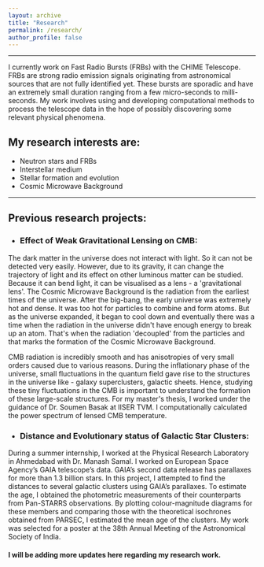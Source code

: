 ```yaml
---
layout: archive
title: "Research"
permalink: /research/
author_profile: false
---
```


------

I currently work on Fast Radio Bursts (FRBs) with the CHIME Telescope. FRBs are strong radio emission signals originating from astronomical sources that are not fully identified yet. These bursts are sporadic and have an extremely small duration ranging from a few micro-seconds to milli-seconds. My work involves using and developing computational methods to process the telescope data in the hope of possibly discovering some relevant physical phenomena.  

## My research interests are:
  * Neutron stars and FRBs
  * Interstellar medium
  * Stellar formation and evolution
  * Cosmic Microwave Background

------


## Previous research projects:

* ### Effect of Weak Gravitational Lensing on CMB:

The dark matter in the universe does not interact with light. So it can not be detected very easily. However, due to its gravity, it can change the trajectory of light and its effect on other luminous matter can be studied. Because it can bend light, it can be visualised as a lens - a 'gravitational lens'. The Cosmic Microwave Background is the radiation from the earliest times of the universe. After the big-bang, the early universe was extremely hot and dense. It was too hot for particles to combine and form atoms. But as the universe expanded, it began to cool down and eventually there was a time when the radiation in the universe didn't have enough energy to break up an atom. That's when the radiation 'decoupled' from the particles and that marks the formation of the Cosmic Microwave Background. 

CMB radiation is incredibly smooth and has anisotropies of very small orders caused due to various reasons. During the inflationary phase of the universe, small fluctuations in the quantum field gave rise to the structures in the universe like - galaxy superclusters, galactic sheets. Hence, studying these tiny fluctuations in the CMB is important to understand the formation of these large-scale structures. For my master's thesis, I worked under the guidance of Dr. Soumen Basak at IISER TVM. I computationally calculated the power spectrum of lensed CMB temperature.

* ### Distance and Evolutionary status of Galactic Star Clusters:

During a summer internship, I worked at the Physical Research Laboratory in Ahmedabad with Dr. Manash Samal. I worked on European Space Agency’s GAIA telescope’s data. GAIA’s second data release has parallaxes for more than 1.3 billion stars. In this project, I attempted to find the distances to several galactic clusters using GAIA’s parallaxes. To estimate the age, I obtained the photometric measurements of their counterparts from Pan-STARRS observations. By plotting colour-magnitude diagrams for these members and comparing those with the theoretical isochrones obtained from PARSEC, I estimated the mean age of the clusters. My work was selected for a poster at the 38th Annual Meeting of the Astronomical Society of India.

#### I will be adding more updates here regarding my research work.

